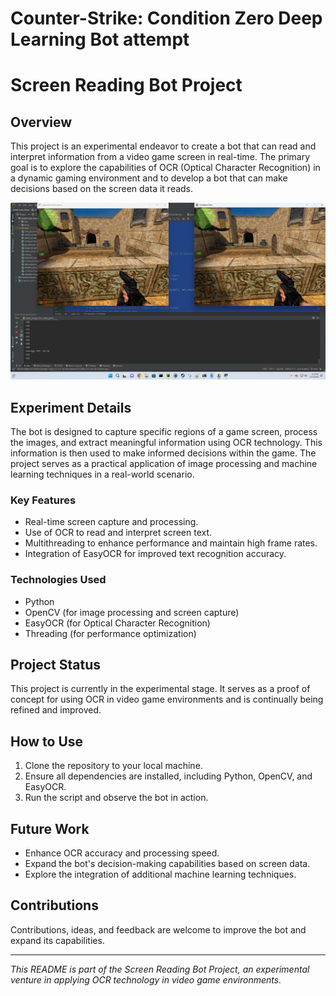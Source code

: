 # Counter-Strike: Condition Zero Deep Learning Bot attempt
# Screen Reading Bot Project

## Overview
This project is an experimental endeavor to create a bot that can read and interpret information from a video game screen in real-time. The primary goal is to explore the capabilities of OCR (Optical Character Recognition) in a dynamic gaming environment and to develop a bot that can make decisions based on the screen data it reads.

![CS Screen Reading in Action](CS_screen_reading_in_action.png)

## Experiment Details
The bot is designed to capture specific regions of a game screen, process the images, and extract meaningful information using OCR technology. This information is then used to make informed decisions within the game. The project serves as a practical application of image processing and machine learning techniques in a real-world scenario.

### Key Features
- Real-time screen capture and processing.
- Use of OCR to read and interpret screen text.
- Multithreading to enhance performance and maintain high frame rates.
- Integration of EasyOCR for improved text recognition accuracy.

### Technologies Used
- Python
- OpenCV (for image processing and screen capture)
- EasyOCR (for Optical Character Recognition)
- Threading (for performance optimization)

## Project Status
This project is currently in the experimental stage. It serves as a proof of concept for using OCR in video game environments and is continually being refined and improved.

## How to Use
1. Clone the repository to your local machine.
2. Ensure all dependencies are installed, including Python, OpenCV, and EasyOCR.
3. Run the script and observe the bot in action.

## Future Work
- Enhance OCR accuracy and processing speed.
- Expand the bot's decision-making capabilities based on screen data.
- Explore the integration of additional machine learning techniques.

## Contributions
Contributions, ideas, and feedback are welcome to improve the bot and expand its capabilities.

---

*This README is part of the Screen Reading Bot Project, an experimental venture in applying OCR technology in video game environments.*

